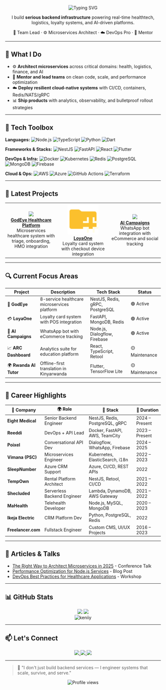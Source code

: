 <div align="center">
  <img src="https://readme-typing-svg.herokuapp.com?font=Fira+Code&weight=600&size=24&pause=1000&color=2962FF&width=435&lines=Hey%2C+I'm+Kehinde+(Kenniy);Senior+Software+Engineer;System+Architect;DevOps+Pro;Team+Lead" alt="Typing SVG" />
  <br>
  <p>I build <b>serious backend infrastructure</b> powering real-time healthtech, logistics, loyalty systems, and AI-driven platforms.</p>
  <p>💼 Team Lead · ⚙️ Microservices Architect · ☁️ DevOps Pro · 🧠 Mentor</p>
</div>

---

## 🚧 What I Do

- ⚙️ **Architect microservices** across critical domains: health, logistics, finance, and AI
- 🧠 **Mentor and lead teams** on clean code, scale, and performance optimization
- ☁️ **Deploy resilient cloud-native systems** with CI/CD, containers, Redis/NATS/gRPC
- 📊 **Ship products** with analytics, observability, and bulletproof rollout strategies

---

## 🔧 Tech Toolbox

**Languages:**
![Node.js](https://img.shields.io/badge/-Node.js-339933?logo=node.js&logoColor=white)
![TypeScript](https://img.shields.io/badge/-TypeScript-3178C6?logo=typescript&logoColor=white)
![Python](https://img.shields.io/badge/-Python-3776AB?logo=python&logoColor=white)
![Dart](https://img.shields.io/badge/-Dart-0175C2?logo=dart&logoColor=white)

**Frameworks & Stacks:**
![NestJS](https://img.shields.io/badge/-NestJS-E0234E?logo=nestjs&logoColor=white)
![FastAPI](https://img.shields.io/badge/-FastAPI-009688?logo=fastapi&logoColor=white)
![React](https://img.shields.io/badge/-React-61DAFB?logo=react&logoColor=black)
![Flutter](https://img.shields.io/badge/-Flutter-02569B?logo=flutter&logoColor=white)

**DevOps & Infra:**
![Docker](https://img.shields.io/badge/-Docker-2496ED?logo=docker&logoColor=white)
![Kubernetes](https://img.shields.io/badge/-Kubernetes-326CE5?logo=kubernetes&logoColor=white)
![Redis](https://img.shields.io/badge/-Redis-DC382D?logo=redis&logoColor=white)
![PostgreSQL](https://img.shields.io/badge/-PostgreSQL-336791?logo=postgresql&logoColor=white)
![MongoDB](https://img.shields.io/badge/-MongoDB-47A248?logo=mongodb&logoColor=white)
![Firebase](https://img.shields.io/badge/-Firebase-FFCA28?logo=firebase&logoColor=black)

**Cloud & Ops:**
![AWS](https://img.shields.io/badge/-AWS-232F3E?logo=amazon-aws&logoColor=white)
![Azure](https://img.shields.io/badge/-Azure-0078D4?logo=microsoft-azure&logoColor=white)
![GitHub Actions](https://img.shields.io/badge/-GitHub%20Actions-2088FF?logo=github-actions&logoColor=white)
![Terraform](https://img.shields.io/badge/-Terraform-7B42BC?logo=terraform&logoColor=white)

---

## 🌟 Latest Projects

<table>
  <tr>
    <td align="center" width="33%">
      <a href="https://github.com/yourusername/health-project">
        <img src="https://raw.githubusercontent.com/PKief/vscode-material-icon-theme/main/icons/folder-health.svg" width="100" />
        <br>
        <b>GodEye Healthcare Platform</b>
      </a>
      <br>
      Microservices healthcare system with triage, onboarding, HMO integration
    </td>
    <td align="center" width="33%">
      <a href="https://github.com/yourusername/loyalty-system">
        <img src="https://raw.githubusercontent.com/PKief/vscode-material-icon-theme/main/icons/folder-api.svg" width="100" />
        <br>
        <b>LoyaOne</b>
      </a>
      <br>
      Loyalty card system with checkout device integration
    </td>
    <td align="center" width="33%">
      <a href="https://github.com/yourusername/ai-campaigns">
        <img src="https://raw.githubusercontent.com/PKief/vscode-material-icon-theme/main/icons/folder-chat.svg" width="100" />
        <br>
        <b>AI Campaigns</b>
      </a>
      <br>
      WhatsApp bot integration with eCommerce and social tracking
    </td>
  </tr>
</table>

---

## 🔍 Current Focus Areas

| Project | Description | Tech Stack | Status |
|---------|-------------|------------|--------|
| 🏥 **GodEye** | 8-service healthcare microservices platform | NestJS, Redis, gRPC, PostgreSQL | 🟢 Active |
| 💳 **LoyaOne** | Loyalty card system with POS integration | FastAPI, MongoDB, Redis | 🟢 Active |
| 🧠 **AI Campaigns** | WhatsApp bot with eCommerce tracking | Node.js, Dialogflow, Firebase | 🟢 Active |
| 📈 **ARC Dashboard** | Analytics suite for education platform | React, TypeScript, Retool | 🟡 Maintenance |
| 🌍 **Rwanda AI Tutor** | Offline-first translation in Kinyarwanda | Flutter, TensorFlow Lite | 🟡 Maintenance |

---

## 🧠 Career Highlights

| 💼 Company | 🌍 Role | 🚀 Stack | 📆 Duration |
|-----------|--------|----------|------------|
| **Eight Medical** | Senior Backend Engineer | NestJS, Redis, PostgreSQL, gRPC | 2024 – Present |
| **Reeddi** | DevOps + API Lead | Docker, FastAPI, AWS, TeamCity | 2023 – Present |
| **Poixel** | Conversational API Dev | Dialogflow, WhatsApp, Firebase | 2024 – 2025 |
| **Vimana (PSC)** | Microservices Engineer | Kubernetes, ElasticSearch, i18n | 2022 – 2023 |
| **SleepNumber** | Azure CRM Support | Azure, CI/CD, REST APIs | 2022 |
| **TempOwn** | Rental Platform Architect | NestJS, Retool, CI/CD | 2021 – 2022 |
| **Shecluded** | Serverless Backend Engineer | Lambda, DynamoDB, AWS Gateway | 2021 – 2022 |
| **MaHealth** | Telehealth Developer | Node.js, MySQL, MongoDB | 2020 – 2023 |
| **Ikeja Electric** | CRM Platform Dev | Python, PostgreSQL, Redis | 2022 |
| **Freelancer.com** | Fullstack Engineer | Custom CMS, UI/UX Projects | 2016 – 2023 |

---

## 📝 Articles & Talks

- [The Right Way to Architect Microservices in 2025](https://example.com) - Conference Talk
- [Performance Optimization for Node.js Services](https://example.com) - Blog Post
- [DevOps Best Practices for Healthcare Applications](https://example.com) - Workshop

---

## 📊 GitHub Stats

<div align="center">
  <img height="180em" src="https://github-readme-stats.vercel.app/api?username=keniiy&show_icons=true&theme=react&include_all_commits=true&count_private=true"/>
  <img height="180em" src="https://github-readme-stats.vercel.app/api/top-langs/?username=keniiy&layout=compact&langs_count=7&theme=react"/>
</div>

<div align="center">
  <img src="https://github-readme-streak-stats.herokuapp.com/?user=keniiy&theme=react" alt="keniiy"/>
</div>

---

## 📫 Let's Connect

<div align="center">
  <a href="https://www.linkedin.com/in/kehinde-kehinde" target="_blank">
    <img src="https://img.shields.io/badge/-LinkedIn-0077B5?style=for-the-badge&logo=linkedin&logoColor=white" target="_blank">
  </a>
  <a href="mailto:hello@workingtalentagency.com">
    <img src="https://img.shields.io/badge/-Email-D14836?style=for-the-badge&logo=gmail&logoColor=white" target="_blank">
  </a>
  <a href="https://workingtalentagency.com" target="_blank">
    <img src="https://img.shields.io/badge/-Portfolio-000000?style=for-the-badge&logo=About.me&logoColor=white" target="_blank">
  </a>
</div>

---

> 💬 "I don't just build backend services — I engineer systems that scale, survive, and serve."

<div align="center">
  <img src="https://komarev.com/ghpvc/?username=keniiy&color=blue&style=flat" alt="Profile views" />
</div>